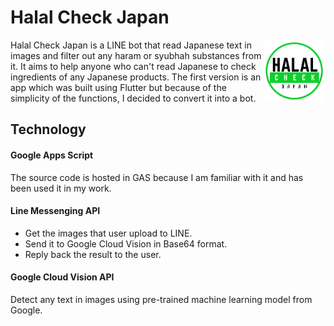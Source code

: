 # Halal Check Japan 

<img src="./img/halal-check-japan-logo.png" alt="logo" align="right" width="100">
Halal Check Japan is a LINE bot that read Japanese text in images and filter out any haram or syubhah substances from it. 
It aims to help anyone who can't read Japanese to check ingredients of any Japanese products.
The first version is an app which was built using Flutter but because of the simplicity of the functions, I decided to convert it into a bot.


## Technology
#### Google Apps Script
The source code is hosted in GAS because I am familiar with it and has been used it in my work.

#### Line Messenging API
  - Get the images that user upload to LINE.
  - Send it to Google Cloud Vision in Base64 format.
  - Reply back the result to the user.

#### Google Cloud Vision API
Detect any text in images using pre-trained machine learning model from Google.
